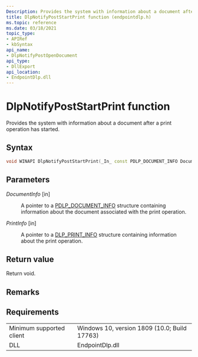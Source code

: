 ```yaml
---
Description: Provides the system with information about a document after an print operation has started.
title: DlpNotifyPostStartPrint function (endpointdlp.h)
ms.topic: reference
ms.date: 03/18/2021
topic_type: 
- APIRef
- kbSyntax
api_name: 
- DlpNotifyPostOpenDocument
api_type: 
- DllExport
api_location: 
- EndpointDlp.dll
---
```


# DlpNotifyPostStartPrint function

Provides the system with information about a document after a print operation has started.

## Syntax


```C++
void WINAPI DlpNotifyPostStartPrint(_In_ const PDLP_DOCUMENT_INFO DocumentInfo, _In_ const PDLP_PRINT_INFO PrintInfo);
```

## Parameters

<dl> <dt>

*DocumentInfo* \[in\]
</dt> <dd>

A pointer to a [PDLP_DOCUMENT_INFO](endpointdlp-dlp_document_info.md) structure containing information about the document associated with the print operation.

</dd> </dl>

<dl> <dt>

*PrintInfo* \[in\]
</dt> <dd>

A pointer to a [DLP_PRINT_INFO](endpointdlp-dlp_print_info.md) structure containing information about the print operation.

</dd> </dl>


## Return value

Return void.

## Remarks


## Requirements



|                                     |                                                                                         |
|-------------------------------------|-----------------------------------------------------------------------------------------|
| Minimum supported client<br/> | Windows 10, version 1809 (10.0; Build 17763)           |
| DLL<br/>                      | EndpointDlp.dll |